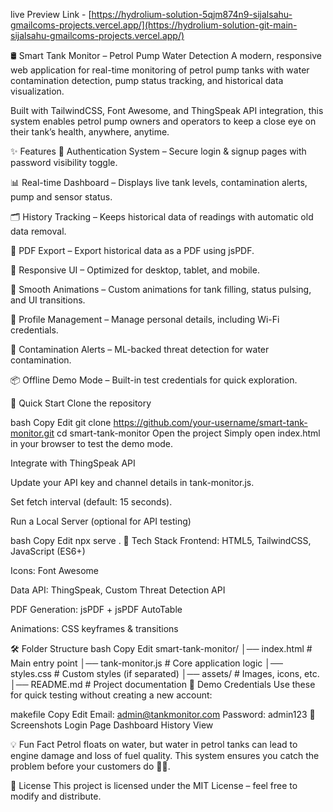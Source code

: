 live Preview Link - [https://hydrolium-solution-5qjm874n9-sijalsahu-gmailcoms-projects.vercel.app/](https://hydrolium-solution-git-main-sijalsahu-gmailcoms-projects.vercel.app/)

🛢️ Smart Tank Monitor – Petrol Pump Water Detection
A modern, responsive web application for real-time monitoring of petrol pump tanks with water contamination detection, pump status tracking, and historical data visualization.

Built with TailwindCSS, Font Awesome, and ThingSpeak API integration, this system enables petrol pump owners and operators to keep a close eye on their tank’s health, anywhere, anytime.

✨ Features
🔐 Authentication System – Secure login & signup pages with password visibility toggle.

📊 Real-time Dashboard – Displays live tank levels, contamination alerts, pump and sensor status.

🗂️ History Tracking – Keeps historical data of readings with automatic old data removal.

📄 PDF Export – Export historical data as a PDF using jsPDF.

📱 Responsive UI – Optimized for desktop, tablet, and mobile.

🎨 Smooth Animations – Custom animations for tank filling, status pulsing, and UI transitions.

👤 Profile Management – Manage personal details, including Wi-Fi credentials.

🌊 Contamination Alerts – ML-backed threat detection for water contamination.

📦 Offline Demo Mode – Built-in test credentials for quick exploration.

🚀 Quick Start
Clone the repository

bash
Copy
Edit
git clone https://github.com/your-username/smart-tank-monitor.git
cd smart-tank-monitor
Open the project
Simply open index.html in your browser to test the demo mode.

Integrate with ThingSpeak API

Update your API key and channel details in tank-monitor.js.

Set fetch interval (default: 15 seconds).

Run a Local Server (optional for API testing)

bash
Copy
Edit
npx serve .
🧩 Tech Stack
Frontend: HTML5, TailwindCSS, JavaScript (ES6+)

Icons: Font Awesome

Data API: ThingSpeak, Custom Threat Detection API

PDF Generation: jsPDF + jsPDF AutoTable

Animations: CSS keyframes & transitions

🛠️ Folder Structure
bash
Copy
Edit
smart-tank-monitor/
│── index.html           # Main entry point
│── tank-monitor.js      # Core application logic
│── styles.css           # Custom styles (if separated)
│── assets/              # Images, icons, etc.
│── README.md            # Project documentation
🧪 Demo Credentials
Use these for quick testing without creating a new account:


makefile
Copy
Edit
Email: admin@tankmonitor.com
Password: admin123
📸 Screenshots
Login Page	Dashboard	History View

💡 Fun Fact
Petrol floats on water, but water in petrol tanks can lead to engine damage and loss of fuel quality.
This system ensures you catch the problem before your customers do 🚗💨.

📜 License
This project is licensed under the MIT License – feel free to modify and distribute.
